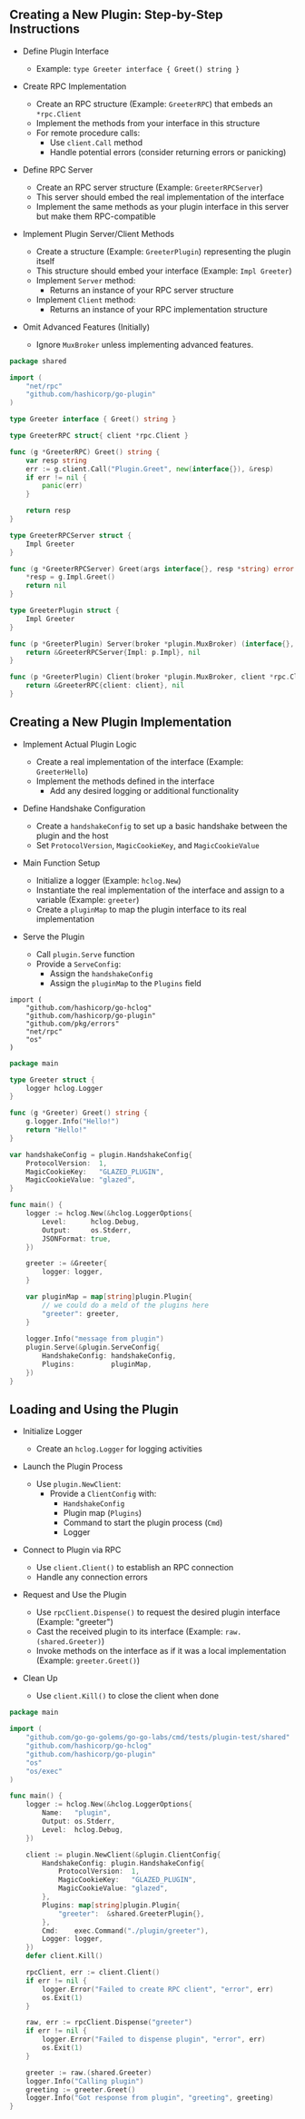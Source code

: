 ## Creating a New Plugin: Step-by-Step Instructions

* Define Plugin Interface
   - Example: `type Greeter interface { Greet() string }`

* Create RPC Implementation
   - Create an RPC structure (Example: `GreeterRPC`) that embeds an `*rpc.Client`
   - Implement the methods from your interface in this structure
   - For remote procedure calls:
     - Use `client.Call` method
     - Handle potential errors (consider returning errors or panicking)

* Define RPC Server
   - Create an RPC server structure (Example: `GreeterRPCServer`)
   - This server should embed the real implementation of the interface
   - Implement the same methods as your plugin interface in this server but make them RPC-compatible

* Implement Plugin Server/Client Methods
   - Create a structure (Example: `GreeterPlugin`) representing the plugin itself
   - This structure should embed your interface (Example: `Impl Greeter`)
   - Implement `Server` method:
     - Returns an instance of your RPC server structure
   - Implement `Client` method:
     - Returns an instance of your RPC implementation structure

* Omit Advanced Features (Initially)
    - Ignore `MuxBroker` unless implementing advanced features.

```go 
package shared

import (
	"net/rpc"
	"github.com/hashicorp/go-plugin"
)

type Greeter interface { Greet() string }

type GreeterRPC struct{ client *rpc.Client }

func (g *GreeterRPC) Greet() string {
	var resp string
	err := g.client.Call("Plugin.Greet", new(interface{}), &resp)
	if err != nil {
		panic(err)
	}

	return resp
}

type GreeterRPCServer struct {
	Impl Greeter
}

func (g *GreeterRPCServer) Greet(args interface{}, resp *string) error {
	*resp = g.Impl.Greet()
	return nil
}

type GreeterPlugin struct {
	Impl Greeter
}

func (p *GreeterPlugin) Server(broker *plugin.MuxBroker) (interface{}, error) {
	return &GreeterRPCServer{Impl: p.Impl}, nil
}

func (p *GreeterPlugin) Client(broker *plugin.MuxBroker, client *rpc.Client) (interface{}, error) {
	return &GreeterRPC{client: client}, nil
}
```

## Creating a New Plugin Implementation

* Implement Actual Plugin Logic
   - Create a real implementation of the interface (Example: `GreeterHello`)
   - Implement the methods defined in the interface
     - Add any desired logging or additional functionality

* Define Handshake Configuration
   - Create a `handshakeConfig` to set up a basic handshake between the plugin and the host
   - Set `ProtocolVersion`, `MagicCookieKey`, and `MagicCookieValue`

* Main Function Setup
   - Initialize a logger (Example: `hclog.New`)
   - Instantiate the real implementation of the interface and assign to a variable (Example: `greeter`)
   - Create a `pluginMap` to map the plugin interface to its real implementation

* Serve the Plugin
   - Call `plugin.Serve` function
   - Provide a `ServeConfig`:
     - Assign the `handshakeConfig`
     - Assign the `pluginMap` to the `Plugins` field

``` 
import (
	"github.com/hashicorp/go-hclog"
	"github.com/hashicorp/go-plugin"
	"github.com/pkg/errors"
	"net/rpc"
	"os"
)
```

```go 
package main

type Greeter struct {
	logger hclog.Logger
}

func (g *Greeter) Greet() string {
	g.logger.Info("Hello!")
	return "Hello!"
}

var handshakeConfig = plugin.HandshakeConfig{
	ProtocolVersion:  1,
	MagicCookieKey:   "GLAZED_PLUGIN",
	MagicCookieValue: "glazed",
}

func main() {
	logger := hclog.New(&hclog.LoggerOptions{
		Level:      hclog.Debug,
		Output:     os.Stderr,
		JSONFormat: true,
	})

	greeter := &Greeter{
		logger: logger,
	}

	var pluginMap = map[string]plugin.Plugin{
		// we could do a meld of the plugins here
		"greeter": greeter,
	}
	
	logger.Info("message from plugin")
	plugin.Serve(&plugin.ServeConfig{
		HandshakeConfig: handshakeConfig,
		Plugins:         pluginMap,
	})
}


```

## Loading and Using the Plugin

* Initialize Logger
   - Create an `hclog.Logger` for logging activities

* Launch the Plugin Process
   - Use `plugin.NewClient`:
     - Provide a `ClientConfig` with:
       - `HandshakeConfig` 
       - Plugin map (`Plugins`)
       - Command to start the plugin process (`Cmd`)
       - Logger 

* Connect to Plugin via RPC
   - Use `client.Client()` to establish an RPC connection
   - Handle any connection errors

* Request and Use the Plugin
   - Use `rpcClient.Dispense()` to request the desired plugin interface (Example: "greeter")
   - Cast the received plugin to its interface (Example: `raw.(shared.Greeter)`)
   - Invoke methods on the interface as if it was a local implementation (Example: `greeter.Greet()`)

* Clean Up
   - Use `client.Kill()` to close the client when done

```go
package main

import (
	"github.com/go-go-golems/go-go-labs/cmd/tests/plugin-test/shared"
	"github.com/hashicorp/go-hclog"
	"github.com/hashicorp/go-plugin"
	"os"
	"os/exec"
)

func main() {
	logger := hclog.New(&hclog.LoggerOptions{
		Name:   "plugin",
		Output: os.Stderr,
		Level:  hclog.Debug,
	})

	client := plugin.NewClient(&plugin.ClientConfig{
		HandshakeConfig: plugin.HandshakeConfig{
			ProtocolVersion:  1,
			MagicCookieKey:   "GLAZED_PLUGIN",
			MagicCookieValue: "glazed",
		},
		Plugins: map[string]plugin.Plugin{
			"greeter":  &shared.GreeterPlugin{},
		},
		Cmd:    exec.Command("./plugin/greeter"),
		Logger: logger,
	})
	defer client.Kill()

	rpcClient, err := client.Client()
	if err != nil {
		logger.Error("Failed to create RPC client", "error", err)
		os.Exit(1)
	}

	raw, err := rpcClient.Dispense("greeter")
	if err != nil {
		logger.Error("Failed to dispense plugin", "error", err)
		os.Exit(1)
	}

	greeter := raw.(shared.Greeter)
	logger.Info("Calling plugin")
	greeting := greeter.Greet()
	logger.Info("Got response from plugin", "greeting", greeting)
}
```